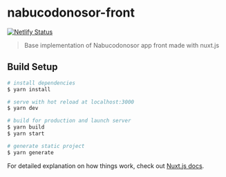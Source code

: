 # nabucodonosor-front
[![Netlify Status](https://api.netlify.com/api/v1/badges/02d623d8-efc2-49f7-954b-78d2b6d0f8ba/deploy-status)](https://app.netlify.com/sites/nabucodonosor/deploys)

> Base implementation of Nabucodonosor app front made with nuxt.js

## Build Setup

``` bash
# install dependencies
$ yarn install

# serve with hot reload at localhost:3000
$ yarn dev

# build for production and launch server
$ yarn build
$ yarn start

# generate static project
$ yarn generate
```

For detailed explanation on how things work, check out [Nuxt.js docs](https://nuxtjs.org).
